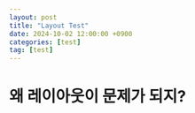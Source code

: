 ```yaml
---
layout: post
title: "Layout Test"
date: 2024-10-02 12:00:00 +0900
categories: [test]
tag: [test]
---
```


# 왜 레이아웃이 문제가 되지?
